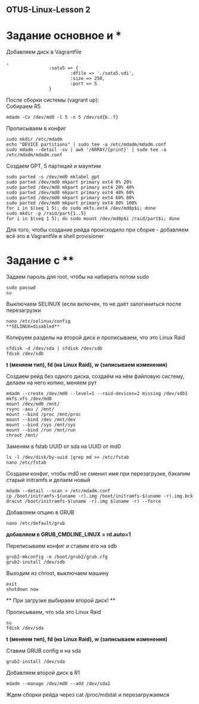 ## OTUS-Linux-Lesson 2
# Задание основное и *

Добавляем диск в Vagrantfile 
```
,
                :sata5 => {
                        :dfile => './sata5.vdi',
                        :size => 250, 
                        :port => 5
                }
```

После сборки системы (vagrant up):  
Собираем R5
```
mdadm -Cv /dev/md0 -l 5 -n 5 /dev/sd{b..f}
```

Прописываем в конфиг
```
sudo mkdir /etc/mdadm
echo "DEVICE partitions" | sudo tee -a /etc/mdadm/mdadm.conf
sudo mdadm --detail -sv | awk '/ARRAY/{print}' | sudo tee -a /etc/mdadm/mdadm.conf
```

Создаем GPT, 5 партиций и маунтим
```
sudo parted -s /dev/md0 mklabel gpt
sudo parted /dev/md0 mkpart primary ext4 0% 20%
sudo parted /dev/md0 mkpart primary ext4 20% 40%
sudo parted /dev/md0 mkpart primary ext4 40% 60%
sudo parted /dev/md0 mkpart primary ext4 60% 80%
sudo parted /dev/md0 mkpart primary ext4 80% 100%
for i in $(seq 1 5); do sudo mkfs.ext4 /dev/md0p$i; done
sudo mkdir -p /raid/part{1..5}
for i in $(seq 1 5); do sudo mount /dev/md0p$i /raid/part$i; done 
```

Для того, чтобы создание рейда происходило при сборке - добавляем всё это в Vagrantfile в shell provisioner



# Задание с **  

Задаем пароль для root, чтобы на набирать потом sudo  
```
sudo passwd  
su  
```

Выключаем SELINUX (если включен, то не даёт залогиниться после перезагрузки  
```
nano /etc/selinux/config  
**SELINUX=disabled**  
```

Копируем разделы на второй диск и прописываем, что это Linux Raid  
```
sfdisk -d /dev/sda | sfdisk /dev/sdb  
fdisk /dev/sdb 
```
**t (меняем тип), fd (на Linux Raid), w (записываем изменения)**  

Cоздаем рейд без одного диска, создаём на нём файловую систему, делаем на него копию, меняем рут  
```
mdadm --create /dev/md0 --level=1 --raid-devices=2 missing /dev/sdb1 
mkfs.xfs /dev/md0  
mount /dev/md0 /mnt/ 
rsync -axu / /mnt/
mount --bind /proc /mnt/proc
mount --bind /dev /mnt/dev 
mount --bind /sys /mnt/sys
mount --bind /run /mnt/run
chroot /mnt/  
```

Заменям в fstab UUID от sda на UUID от md0  
```
ls -l /dev/disk/by-uuid |grep md >> /etc/fstab 
nano /etc/fstab  
```

Создаем конфиг, чтобы md0 не сменил имя при перезагрузке, бэкапим старый initramfs и делаем новый  
``` 
mdadm --detail --scan > /etc/mdadm.conf 
cp /boot/initramfs-$(uname -r).img /boot/initramfs-$(uname -r).img.bck
dracut /boot/initramfs-$(uname -r).img $(uname -r) --force  
```

Добавляем опцию в GRUB  
```
nano /etc/default/grub  
```
**добавляем в GRUB_CMDLINE_LINUX = rd.auto=1**  

Переписываем конфиг и ставим его на sdb  
```  
grub2-mkconfig -o /boot/grub2/grub.cfg 
grub2-install /dev/sdb  
```

Выходим из chroot, выключаем машину  
```
exit  
shutdown now  
```

** При загрузке выбираем второй диск! **

Прописываем, что sda это Linux Raid  
```
su
fdisk /dev/sda
```
**t (меняем тип), fd (на Linux Raid), w (записываем изменения)**

Cтавим GRUB config и на sda  
```
grub2-install /dev/sda
```

Добавляем второй диск в R1  
```
mdadm --manage /dev/md0 --add /dev/sda1
```

Ждем сборки рейда через cat /proc/mdstat и перезагружаемся

